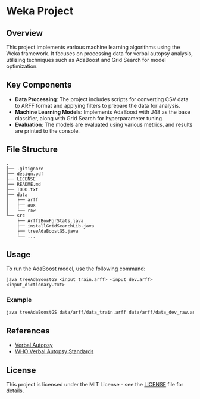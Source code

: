 # Weka Project

## Overview
This project implements various machine learning algorithms using the Weka framework. It focuses on processing data for verbal autopsy analysis, utilizing techniques such as AdaBoost and Grid Search for model optimization.

## Key Components
- **Data Processing**: The project includes scripts for converting CSV data to ARFF format and applying filters to prepare the data for analysis.
- **Machine Learning Models**: Implements AdaBoost with J48 as the base classifier, along with Grid Search for hyperparameter tuning.
- **Evaluation**: The models are evaluated using various metrics, and results are printed to the console.

## File Structure
```
.
├── .gitignore
├── design.pdf
├── LICENSE
├── README.md
├── TODO.txt
├── data
│   ├── arff
│   ├── aux
│   └── raw
└── src
    ├── Arff2BowForStats.java
    ├── installGridSearchLib.java
    ├── treeAdaBoostGS.java
    └── ...
```

## Usage
To run the AdaBoost model, use the following command:
```
java treeAdaBoostGS <input_train.arff> <input_dev.arff> <input_dictionary.txt>
```

### Example
```bash
java treeAdaBoostGS data/arff/data_train.arff data/arff/data_dev_raw.arff data/aux/dictionary_4_stats_final.txt
```

## References
- [Verbal Autopsy](https://www.healthdata.org/verbal-autopsy)
- [WHO Verbal Autopsy Standards](https://www.who.int/standards/classifications/other-classifications/verbal-autopsy-standards-ascertaining-and-attributing-causes-of-death-tool)

## License
This project is licensed under the MIT License - see the [LICENSE](LICENSE) file for details.

